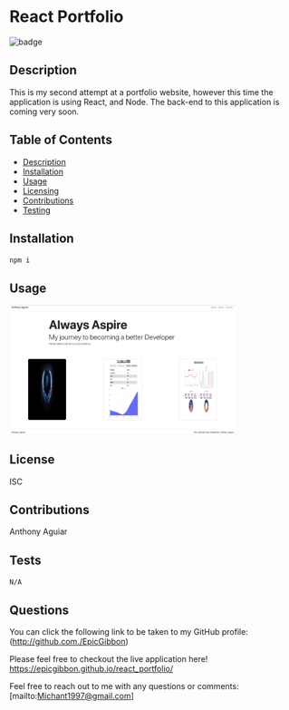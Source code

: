 # React Portfolio
  ![badge](https://img.shields.io/badge/License-ISC-red)

## Description
This is my second attempt at a portfolio website, however this time the application is using React, and Node. The back-end to this application is coming very soon.

## Table of Contents
* [Description](#Description)
* [Installation](#Installation)
* [Usage](#Usage)
* [Licensing](#License)
* [Contributions](#Contributions)
* [Testing](#Tests)

## Installation

```
npm i
```

## Usage
<img src="src/assets/images/portfolio.png" width=400px>

## License
ISC

## Contributions
Anthony Aguiar

## Tests
```
N/A
```

## Questions 
You can click the following link to be taken to my GitHub profile: (http://github.com./EpicGibbon)

Please feel free to checkout the live application here! https://epicgibbon.github.io/react_portfolio/

Feel free to reach out to me with any questions or comments: [mailto:Michant1997@gmail.com]

